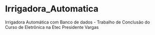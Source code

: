 # Irrigadora_Automatica
Irrigadora Automática com Banco de dados - Trabalho de Conclusão do Curso de Eletrônica na Etec Presidente Vargas
